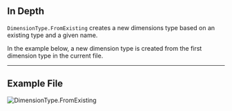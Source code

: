 ## In Depth
`DimensionType.FromExisting` creates a new dimensions type based on an existing type and a given name.

In the example below, a new dimension type is created from the first dimension type in the current file.
___
## Example File

![DimensionType.FromExisting](./Revit.Elements.DimensionType.FromExisting_img.jpg)
